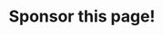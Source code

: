 ---
layout: post
type: preview

loop: ad
sponsor: 003
title: "Sponsor this page!"
description: "Get in front of an engaged, international audience of designers, developers, marketers, and videographers."
cta_text: "Get in touch!"
ad_url: mailto:sponsor@fancyfootage.club
category: September

is_ad: true
---